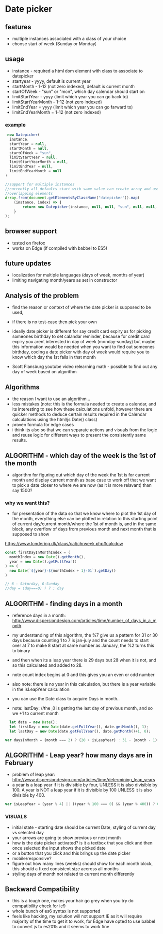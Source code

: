 # Date picker

## features
* multiple instances associated with a class of your choice
* choose start of week (Sunday or Monday)

## usage
* instance - required a html dom element with class to associate to datepicker 
* startyear - yyyy, default is current year
* startMonth - 1-12 (not zero indexed), default is current month
* startOfWeek - "sun" or "mon", which day calendar should start on
* limitStartYear - yyyy (limit which year you can go back to)
* limitStartYearMonth - 1-12 (not zero indexed)
* limitEndYear = yyyy (limit which year you can go farward to)
* limitEndYearMonth = 1-12 (not zero indexed) 

### example
```js
 new Datepicker(
  instance, 
  startYear = null,
  startMonth = null,
  startOfWeek = "sun",
  limitStartYear = null,
  limitStartYearMonth = null,
  limitEndYear = null,
  limitEndYearMonth = null
) 

//support for multiple instances
//currently all defaults start with same value can create array and assign possitions then use the index of map to assign different values
//overlapping elements
Array.from(document.getElementsByClassName("datepicker")).map(
	(instance, index) => {
		return new Datepicker(instance, null, null, "sun", null, null, null, null);
	}
);
```
## browser support
* tested on firefox
* works on Edge (if compiled with babbel to ES5)

## future updates
* localization for multiple languages (days of week, months of year)
* limiting navigating month/years as set in constructor

## Analysis of the problem
* find the reason or context of where the date picker is supposed to be used, 
* if there is no test-case then pick your own 
* ideally date picker is different for say credit card expiry as for picking someones birthday to set calandar reminder, because for credit card expiry you arent interested in day of week (monday-sunday) but maybe this information would be needed when you want to find out someones birthday, coding a date picker with day of week would require you to know which day the 1st falls in that month

* Scott Flansburg youtube video relearning math - possible to find out any day of week based on algorithm

## Algorithms
* the reason I want to use an algorithm...
* less mistakes (note: this is the formula needed to create a calendar, and its interesting to see how these calculations unfold, however there are quicker methods to deduce certain results required in the Calendar calculations using the html/js Date() class)
* proven formula for edge cases
* i think its also so that we can separate actions and visuals from the logic and reuse logic for different ways to present the consistently same results.

## ALGORITHM - which day of the week is the 1st of the month
* algorithm for figuring out which day of the week the 1st is for current month and display current month as base case to work off that we want to pick a date closer to where we are now (as it is more relavant) than say 1500?

### why we want this? 
* for presentation of the data so that we know where to plot the 1st day of the month, everything else can be plotted in relation to this starting point of current day/current month/where the 1st of month is, and in the same block, any overflow of days from previous month and next month that is supposed to show

https://www.tondering.dk/claus/cal/chrweek.php#calcdow

```js
const firstDayInMonthIndex = (
  monthIndex = new Date().getMonth(), 
  year = new Date().getFullYear()
) => (
  new Date(`${year}-${monthIndex + 1}-01`).getDay()
)

// 6 - Saturday, 0-Sunday
//day = (day===0) ? 7 : day
```

## ALGORITHM - finding days in a month
* reference days in a month: http://www.dispersiondesign.com/articles/time/number_of_days_in_a_month
* my understanding of this algorithm, the %7 give us a pattern for 31 or 30 days because counting 1 to 7 is jan-july and the count needs to start over at 7 to make 8 start at same number as January, the %2 turns this to binary
* and then when its a leap year there is 29 days but 28 when it is not, and so this calculated and added to 28.
* note count index begins at 0 and this gives you an even or odd number
* also note: there is no year in this calculation, but there is a year variable in the isLeapYear calculation

* you can use the Date class to acquire Days in month..
* note: lastDay:  //the ,0 is getting the last day of previous month, and so we +1 to current month
```js
  let date = new Date();
  let firstDay = new Date(date.getFullYear(), date.getMonth(), 1);
  let lastDay = new Date(date.getFullYear(), date.getMonth()+1, 0);
```


```js
var daysInMonth = (month === 2) ? (28 + isLeapYear) : 31 - (month - 1) % 7 % 2;
```

## ALGORITHM - Leap year? how many days are in February
* problem of leap year: http://www.dispersiondesign.com/articles/time/determining_leap_years
* a year is a leap year if it is divisible by four, UNLESS it is also divisible by 100. A year is NOT a leap year if it is divisible by 100 UNLESS it is also divisible by 400.

```js
var isLeapYear = (year % 4) || ((year % 100 === 0) && (year % 400)) ? 0 : 1;
```

### VISUALS
* initial state - starting date should be current Date, styling of current day vs selected day
* your arrows are going to show previous or next month
* how is the date picker activated? is it a textbox that you click and then once selected the input shows the picked date
* or a button that you click and this brings up the date picker
* mobile/responsive?
* figure out how many lines (weeks) should show for each month block, this should a fixed consistent size accross all months
* styling days of month not related to current month differently

## Backward Compatibility
* this is a tough one, makes your hair go grey when you try do compatibility check for ie9
* whole bunch of es6 syntax is not supported
* feels like hacking, my solution will not support IE as it will require majority of the time to get it to work, for Edge have opted to use babbel to convert js to es2015 and it seems to work fine

